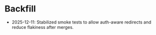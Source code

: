 # Backfill

- 2025-12-11: Stabilized smoke tests to allow auth-aware redirects and reduce flakiness after merges.
